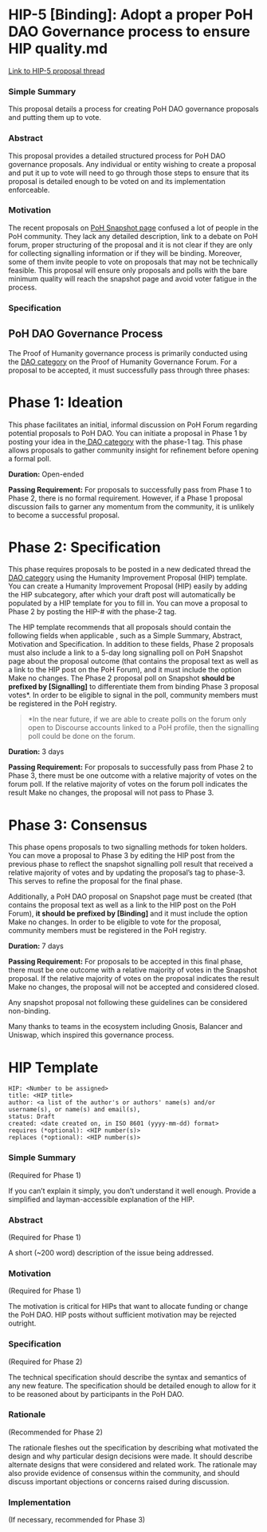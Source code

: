 # HIP-5 [Binding]: Adopt a proper PoH DAO Governance process to ensure HIP quality.md
[Link to HIP-5 proposal thread](https://gov.proofofhumanity.id/t/hip-5-adopt-a-proper-poh-dao-governance-process-to-ensure-hip-quality/393)

### Simple Summary

This proposal details a process for creating PoH DAO governance proposals and putting them up to vote.

### Abstract

This proposal provides a detailed structured process for PoH DAO governance proposals. Any individual or entity wishing to create a proposal and put it up to vote will need to go through those steps to ensure that its proposal is detailed enough to be voted on and its implementation enforceable.

### Motivation

The recent proposals on [PoH Snapshot page](https://snapshot.org/#/poh.eth) confused a lot of people in the PoH community. They lack any detailed description, link to a debate on PoH forum, proper structuring of the proposal and it is not clear if they are only for collecting signalling information or if they will be binding. Moreover, some of them invite people to vote on proposals that may not be technically feasible. This proposal will ensure only proposals and polls with the bare minimum quality will reach the snapshot page and avoid voter fatigue in the process.

### Specification

## PoH DAO Governance Process

The Proof of Humanity governance process is primarily conducted using the [DAO category](https://gov.proofofhumanity.id/c/democracy/7) on the Proof of Humanity Governance Forum. For a proposal to be accepted, it must successfully pass through three phases:

# Phase 1: Ideation

This phase facilitates an initial, informal discussion on PoH Forum regarding potential proposals to PoH DAO. You can initiate a proposal in Phase 1 by posting your idea in the[ DAO category](https://gov.proofofhumanity.id/c/democracy/7) with the phase-1 tag. This phase allows proposals to gather community insight for refinement before opening a formal poll.

**Duration:** Open-ended

**Passing Requirement:** For proposals to successfully pass from Phase 1 to Phase 2, there is no formal requirement. However, if a Phase 1 proposal discussion fails to garner any momentum from the community, it is unlikely to become a successful proposal.

# Phase 2: Specification

This phase requires proposals to be posted in a new dedicated thread the [DAO category](https://gov.proofofhumanity.id/c/democracy/7) using the Humanity Improvement Proposal (HIP) template. You can create a Humanity Improvement Proposal (HIP) easily by adding the HIP subcategory, after which your draft post will automatically be populated by a HIP template for you to fill in. You can move a proposal to Phase 2 by posting the HIP-# with the phase-2 tag.

The HIP template recommends that all proposals should contain the following fields when applicable , such as a Simple Summary, Abstract, Motivation and Specification.
In addition to these fields, Phase 2 proposals must also include a link to a 5-day long signalling poll on PoH Snapshot page about the proposal outcome (that contains the proposal text as well as a link to the HIP post on the PoH Forum), and it must include the option Make no changes. The Phase 2 proposal poll on Snapshot **should be prefixed by [Signalling]** to differentiate them from binding Phase 3 proposal votes*. In order to be eligible to signal in the poll, community members must be registered in the PoH registry.

>   *In the near future, if we are able to create polls on the forum only open to Discourse accounts linked to a PoH profile, then the signalling poll could be done on the forum.

**Duration:** 3 days

**Passing Requirement:** For proposals to successfully pass from Phase 2 to Phase 3, there must be one outcome with a relative majority of votes on the forum poll. If the relative majority of votes on the forum poll indicates the result Make no changes, the proposal will not pass to Phase 3.

# Phase 3: Consensus

This phase opens proposals to two signalling methods for token holders. You can move a proposal to Phase 3 by editing the HIP post from the previous phase to reflect the snapshot signalling poll result that received a relative majority of votes and by updating the proposal’s tag to phase-3. This serves to refine the proposal for the final phase.

Additionally, a PoH DAO proposal on Snapshot page must be created (that contains the proposal text as well as a link to the HIP post on the PoH Forum), **it should be prefixed by [Binding]** and it must include the option Make no changes. In order to be eligible to vote for the proposal, community members must be registered in the PoH registry.

**Duration:** 7 days

**Passing Requirement:** For proposals to be accepted in this final phase, there must be one outcome with a relative majority of votes in the Snapshot proposal. If the relative majority of votes on the proposal indicates the result Make no changes, the proposal will not be accepted and considered closed.

Any snapshot proposal not following these guidelines can be considered non-binding.

Many thanks to teams in the ecosystem including Gnosis, Balancer and Uniswap, which inspired this governance process.

# HIP Template

    HIP: <Number to be assigned>
    title: <HIP title>
    author: <a list of the author's or authors' name(s) and/or username(s), or name(s) and email(s),
    status: Draft
    created: <date created on, in ISO 8601 (yyyy-mm-dd) format>
    requires (*optional): <HIP number(s)>
    replaces (*optional): <HIP number(s)>

### Simple Summary

(Required for Phase 1)

If you can’t explain it simply, you don’t understand it well enough. Provide a simplified and layman-accessible explanation of the HIP.

### Abstract

(Required for Phase 1)

A short (~200 word) description of the issue being addressed.

### Motivation

(Required for Phase 1)

The motivation is critical for HIPs that want to allocate funding or change the PoH DAO. HIP posts without sufficient motivation may be rejected outright.

### Specification

(Required for Phase 2)

The technical specification should describe the syntax and semantics of any new feature. The specification should be detailed enough to allow for it to be reasoned about by participants in the PoH DAO.

### Rationale

(Recommended for Phase 2)

The rationale fleshes out the specification by describing what motivated the design and why particular design decisions were made. It should describe alternate designs that were considered and related work. The rationale may also provide evidence of consensus within the community, and should discuss important objections or concerns raised during discussion.

### Implementation

(If necessary, recommended for Phase 3)
